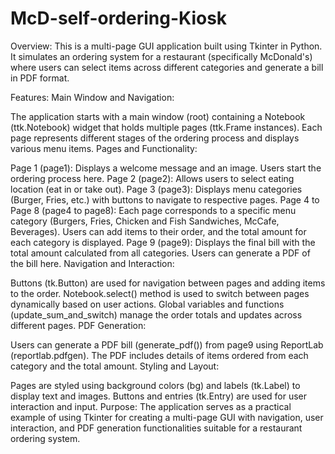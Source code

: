 # McD-self-ordering-Kiosk
Overview:
This is a multi-page GUI application built using Tkinter in Python. It simulates an ordering system for a restaurant (specifically McDonald's) where users can select items across different categories and generate a bill in PDF format.

Features:
Main Window and Navigation:

The application starts with a main window (root) containing a Notebook (ttk.Notebook) widget that holds multiple pages (ttk.Frame instances).
Each page represents different stages of the ordering process and displays various menu items.
Pages and Functionality:

Page 1 (page1): Displays a welcome message and an image. Users start the ordering process here.
Page 2 (page2): Allows users to select eating location (eat in or take out).
Page 3 (page3): Displays menu categories (Burger, Fries, etc.) with buttons to navigate to respective pages.
Page 4 to Page 8 (page4 to page8): Each page corresponds to a specific menu category (Burgers, Fries, Chicken and Fish Sandwiches, McCafe, Beverages). Users can add items to their order, and the total amount for each category is displayed.
Page 9 (page9): Displays the final bill with the total amount calculated from all categories. Users can generate a PDF of the bill here.
Navigation and Interaction:

Buttons (tk.Button) are used for navigation between pages and adding items to the order.
Notebook.select() method is used to switch between pages dynamically based on user actions.
Global variables and functions (update_sum_and_switch) manage the order totals and updates across different pages.
PDF Generation:

Users can generate a PDF bill (generate_pdf()) from page9 using ReportLab (reportlab.pdfgen).
The PDF includes details of items ordered from each category and the total amount.
Styling and Layout:

Pages are styled using background colors (bg) and labels (tk.Label) to display text and images.
Buttons and entries (tk.Entry) are used for user interaction and input.
Purpose:
The application serves as a practical example of using Tkinter for creating a multi-page GUI with navigation, user interaction, and PDF generation functionalities suitable for a restaurant ordering system.






